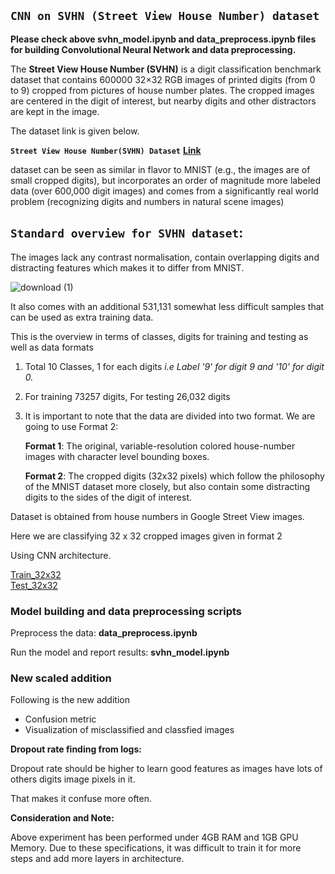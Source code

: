 ## ```CNN on SVHN (Street View House Number) dataset```

**Please check above svhn_model.ipynb and data_preprocess.ipynb files for building Convolutional Neural Network and data preprocessing.**

The **Street View House Number (SVHN)** is a digit classification benchmark dataset that contains 600000 32×32 RGB images of printed digits (from 0 to 9) cropped from pictures of house number plates. The cropped images are centered in the digit of interest, but nearby digits and other distractors are kept in the image. 

The dataset link is given below.

**```Street View House Number(SVHN) Dataset```**        **[Link](http://ufldl.stanford.edu/housenumbers/)**

 dataset can be seen as similar in flavor to MNIST (e.g., the images are of small cropped digits), but incorporates an order of magnitude more labeled data (over 600,000 digit images) and comes from a significantly real world problem (recognizing digits and numbers in natural scene images)


## ``Standard overview for SVHN dataset``:

The images lack any contrast normalisation, contain overlapping digits and distracting features which makes it to differ from MNIST.

![download (1)](https://user-images.githubusercontent.com/55298667/133098164-33388ca4-8f8a-4a40-a8c0-04f0bfe1316e.jpg)

It also comes with an additional 531,131 somewhat less difficult samples that can be used as extra training data.

This is the overview in terms of classes, digits for training and testing as well as data formats
1. Total 10 Classes, 1 for each digits  *i.e Label '9' for digit 9 and '10' for digit 0.*
2. For training 73257 digits, For testing 26,032 digits
3. It is important to note that the data are divided into two format. We are going to use Format 2:
   
   **Format 1**: The original, variable-resolution colored house-number images with character level bounding boxes.
   
   **Format 2**: The cropped digits (32x32 pixels) which follow the philosophy of the MNIST dataset more closely, but also contain some distracting digits to the sides of the   digit    of interest.
 



Dataset is obtained from house numbers in Google Street View images. 


Here we are classifying 32 x 32 cropped images given in format 2 

Using CNN architecture.

[Train_32x32](http://ufldl.stanford.edu/housenumbers/train_32x32.mat)                     
[Test_32x32](http://ufldl.stanford.edu/housenumbers/test_32x32.mat)

### Model building and data preprocessing scripts

  Preprocess the data:  **data_preprocess.ipynb**
   
  Run the model and report results: **svhn_model.ipynb**
    
### New scaled addition
Following is the new addition 
- Confusion metric 
- Visualization of misclassified and classfied images
    
**Dropout rate finding from logs:**

Dropout rate should be higher to learn good features 
as images have lots of others digits image pixels in it.

That makes it confuse more often.


**Consideration and Note:** 

Above experiment has been performed under 4GB RAM and 1GB GPU Memory.
Due to these specifications, it was difficult to train it for more steps and add more layers in architecture.

